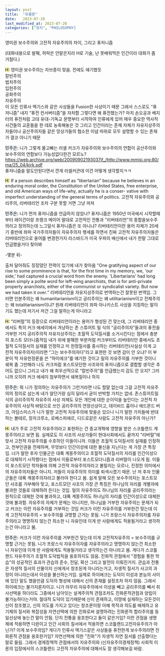 ```yaml
---
layout: post
title:  "유물론"
date:   2023-07-20
last_modified_at: 2023-07-20
categories: ["정치", "PHILOSOPHY]
---
```


영미권 보수주의와 고전적 자유주의의 차이, 그리고 퓨저니즘

(대화내용으로 발췌, 허락은 안맡은지라 H로 기술, 난 못배워먹은 인간이라 대화가 좀 거칠다.)

<mark style='background-color: #fff5b1'>H:</mark>
영미권 보수주의는 자브종이 맞음. 
전에도 얘기했듯<br>
칼빈주의<br>
법치주의<br>
입헌주의<br>
공화주의<br>
자유주의<br>
이 모든 인류사 엑기스와 같은 사상들을
Fusion한 사상이기 때문
그래서 스스로도 “퓨저니즘” 내지 “퓨전 컨서버티즘”을 자처함
그렇다면 왜 퓨전했는가?
마치 손오공과 베지터의 퓨전처럼
고대 유대-기독교 문명부터 시작하여
인류에게 있어 매우 중요한 역사적 사건들의 교훈들을
한 데로 농축해놓은 것
그리고 인간이라는 존재 자체가
자유지상주의자들이나 공산주의자들 같은 망상가들의
협소한 이념 따위로 모두 설명할 수 있는 존재가
결코 아니기 때문

<mark style='background-color: #f1f8ff'>민주은:</mark>
니가 그렇게 물고빠는 러셀 커크가 자유주의와 보수주의의 연합이 공산주의와 보수주의의 연합보다 가능성없다한건 모르노?
<a href="https://web.archive.org/web/20090902193037if_/http://www.mmisi.org:80/ma/25_04/kirk.pdf" style="color: blue; text-decoration: underline;">https://web.archive.org/web/20090902193037if_/http://www.mmisi.org:80/ma/25_04/kirk.pdf <br>
퓨저니즘을 말도안된다면서 깐게 러셀커큰데 이건 어떻게 생각할지ㅋㅋ

<mark style='background-color: #fff5b1'>H:</mark>
If a person describes himself as “libertarian” because he believes in an enduring moral order, the Constitution of the United States, free enterprise, and old American ways of life-why, actually he is a conser- vative with imperfect understanding of the general terms of politics.
고전적 자유주의와 공리주의, 리버테리언 조차 구분 못할 거면 그냥 꺼져

<mark style='background-color: #f1f8ff'>민주은:</mark>
니가 먼저 퓨저니즘을 언급하지 않았나? 퓨저니즘은 1950년 미국에서 시작할때부터 레이건이랑 프랭크 메이어 말대로 고전적인 전통과 "리버테리언"의 종합을보수주의라고 정의하는데 느그덜식 퓨저니즘은 또 아니냐? 리버테리언이란 용어 자체가 20세기 중반에 좌파 국가주의자들이 자유주의자 행세를 하면서 진짜 고전적 자유주의자들은 리버테리언으로 용어를 변경한거지
라스바드가 미국 우파의 배신에서 내가 한말 그대로 언급했을거다 찾아봐<br>

-몇분 뒤-

출처 달아줘도 징징댔던 전력이 있기에 내가 찾아옴
"One gratifying aspect of our rise to some prominence is that, for the first time in my memory, we, 'our side,' had captured a crucial word from the enemy. 'Libertarians' had long been simply a polite word for left-wing anarchists, that is for anti-private property anarchists, either of the communist or syndicalist variety. But now we had taken it over.“
리버테리언을 자유지상주의로 번역하는건 잘못된 번역임. 그러면 인본주의는 왜 humanitarianism이고 공리주의는 왜 utilitarianism이고 전체주의는 왜 totalitarianism이냐? 원래 리버테리언이 좌파 아나키스트 사상을 지칭하는 말이기도 했는데 저기서 저건 그걸 말하는게 아니라고

<mark style='background-color: #fff5b1'>H:</mark>
“리버럴”의 등장으로 리버테리언이라는 용어가 형성된 건 맞는데, 그 리버테리언 중에서도 특히 커크 에세이에서 겨냥하는 존 스튜어트 밀 식의 “공리주의자”들과의 퓨전을 거부한 거지 
공리주의적 자유지상주의는 초월적 도덕질서를 소거시킨다는 점에서 충분히 포스트 모더니즘적임
내가 위에 발췌한 부분처럼 커크부터도 리버테리언 중에서도 초월적 도덕질서의 실재를 인정하고 미 헌정질서를 중시하는 리버테리언(사실상 이게 고전적 자유주의자)이라면 “그는 보수주의자다”라고 표현한 것 보면 감이 안 오냐? 이 부분이 딱 자유헌정론을 쓴 “하이에크”를 얘기한 것이고 밀의 자유주의를 거부한 것이니 쉐복 좀 그만해라 나도 커크처럼 포스트모던한 사조와의 퓨저니즘으로 결합할 생각은 추어도 없으니 그리고 내가 왜 최우선적으로 “칼빈주의”를 언급했는지 감도 안 오지? 그러니까 오히려 커크 에세이 첨부하면서 쉐복질이나 하지

<mark style='background-color: #f1f8ff'>민주은:</mark>
뭐 니가 정의하는 자유주의가 그런거라면 나도 할말 없는데 그걸 고전적 자유주의의 정의로 삼는게 내가 알던거랑 심히 달라서 굳이 반박할 가치는 없네. 존스튜어트밀식의 공리주의적 자유주의 사상 자체도 모든 개인에 대한 순이익을 높인다는 고전적 자유주의의 사상적 바탕으로 쓰인 공리주의의 연장선상이고, 데이비드 흄이나 에드몬드 버크, 아담스미스가 니가 말한 고전적 자유주의에 맞을순 있으나 니가 말한 가치들에 반대하는 볼테르, 장자크루소, 로베스피에르, 디드로같은 사람도 고전적 자유주의 아닌가?

<mark style='background-color: #fff5b1'>H:</mark>
내가 주로 고전적 자유주의라고 표현하는 건 종교개혁에 영향을 받은 스코틀랜드 계몽주의라고 보면 됨. 실제로도 이 사조의 사상가들이 현대사회에서도 끝까지 “리버럴”에 맞서 고전적 자유주의를 수호하던 이들이니까. 이들은 초월적 도덕질서의 실재를 인정하고, 천부인권을 전제하며, 무엇보다 인간이성에 대한 불신을 지닌다는 게 가장 큰 특징임.
너가 말한 후자 인물군은 대륙 계몽주의이고 초월적 도덕질서의 자리를 인간이성으로 대체하기 시작했다는 점에서 이들로부터 포스트모더니즘과 리버럴이 나오게 됨. 이들이 포스트모던 학자들에 의해 고전적 자유주의자라고 불릴지는 모르나, 진정한 의미에서의 자유주의자들은 아니지. 저들이 자유주의의 의미를 퇴색시켰기 때문. 난 저 후자 인물군들은 대륙 계몽주의자라고 불러야 한다고 봄.
쉽게 말해 모든 보수주의자는 포스트모던 사조를 거부해야 맞고, 포스트모던 사조의 가장 큰 특징은 하나님의 자리를 개별자에 불과한 것들로 대체하려 든다는 것임. 밀의 자유주의도 하나님의 자리를 공리주의라는 원칙으로 대체한 것에 불과하고, 대륙 계몽주의도 하나님의 자리를 인간이성으로 대체한 것에 불과함. 자유주의 자체가 문제는 아니지만, 하나님을 거부한 자유주의는 문제가 되고 커크는 이런 자유주의를 거부하는 것임
커크가 이런 자유주의를 거부한건 맞는데 이게 고전적자유주의 = 보수주의를 규명할 근거는 못됨. 니가 프랑스식 자유주의자를 자유주의라고 명명하지 않는건 최소한 니 자유인데 이게 딴 사람에게도 적용될거라고 생각하는건 아니라고 봄.

<mark style='background-color: #f1f8ff'>민주은:</mark>
커크가 이런 자유주의를 거부한건 맞는데 이게 고전적자유주의 = 보수주의를 규명할 근거는 못됨. 니가 프랑스식 자유주의자를 자유주의라고 명명하지 않는건 최소한 니 자유인데 이게 딴 사람에게도 적용될거라고 생각하는건 아니라고 봄.
게다가 스코틀랜드 자유주의가 초월적 도덕법칙을 옹호하지도 않음. 진화적 관점에서 "경험을 통한 학습"의 성공적인 효과가 관습의 준수, 전달, 확산 그리고 발전이 이뤄진거지. 관습과 전통은 자생적 질서의 산물이지 신에게서 창조된게 아니라는거고, 자생적 질서가 사고의 과정이 아니라는데서 이성을 불신하는거임. 실제로 하이에크는 도덕이 이성과 본능의 사이에 있단 말도 했을만큼 도덕의 형성에 대해서 신의 존재를 설정조차 하지 않음. 그래서 하이에크는 불가지론자이고.
니가 아무리 자유주의에서 이성을 빼고 공리주의를 빼서 취사선택을 하더라도 그중에서 남아잇는 설계주의적 관점조차도 진화론적관점과 양립이 불가능하다는거야. 절대적 도덕이 있기때문에 신이 존재하고, 이땅에 실재하는 모든것이 신이 창조했고, 신의 의도를 가지고 있다는 창조론이랑 아예 목적과 의도를 배제하고 유기체의 질서와 복잡성을 자연선택에 의한 진화로써 설명하려는 진화론적 합리주의를 동일선상에 놓는건 말이 안됨. 단지 전통을 옹호한다고 둘이 같은거임?
이런 관점을 생명체에 적용하면 다윈이고 인간 사회의 질서에서 적용하면 스코틀랜드고전자유주의가 아닌가? 이게 보수주의임?
게다가 인류사 액기스같은 사상들을 퓨전한게 보수주의라면 진화론적 관점을 옹호한거임? 자연선택에 의한 "진화"가 자생적 자연 질서를 산출했다는 말로 들림. 그래서 경제정책적 관점에서의 자유주의와 (신자유주의경제정책) 사회적 이론의 입장에서의 스코틀랜드 고전적 자유주의에 대해서도 잘 생각해보길 바람.
